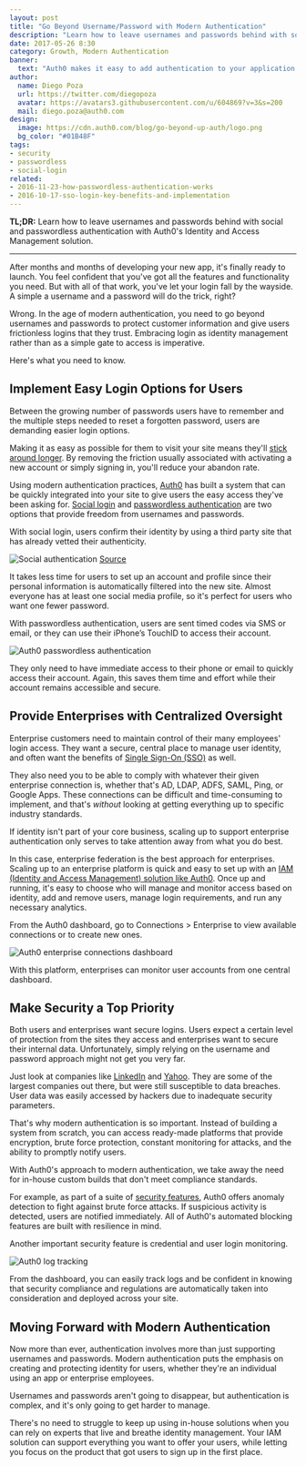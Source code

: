 ```yaml
---
layout: post
title: "Go Beyond Username/Password with Modern Authentication"
description: "Learn how to leave usernames and passwords behind with social and passwordless authentication."
date: 2017-05-26 8:30
category: Growth, Modern Authentication
banner:
  text: "Auth0 makes it easy to add authentication to your application."
author:
  name: Diego Poza
  url: https://twitter.com/diegopoza
  avatar: https://avatars3.githubusercontent.com/u/604869?v=3&s=200
  mail: diego.poza@auth0.com
design:
  image: https://cdn.auth0.com/blog/go-beyond-up-auth/logo.png
  bg_color: "#01B48F"
tags:
- security
- passwordless
- social-login
related:
- 2016-11-23-how-passwordless-authentication-works
- 2016-10-17-sso-login-key-benefits-and-implementation
---
```


**TL;DR:** Learn how to leave usernames and passwords behind with social and passwordless authentication with Auth0's Identity and Access Management solution.

---

After months and months of developing your new app, it's finally ready to launch. You feel confident that you've got all the features and functionality you need. But with all of that work, you've let your login fall by the wayside. A simple a username and a password will do the trick, right? 

Wrong. In the age of modern authentication, you need to go beyond usernames and passwords to protect customer information and give users frictionless logins that they trust. Embracing login as identity management rather than as a simple gate to access is imperative.

Here's what you need to know.

## Implement Easy Login Options for Users

Between the growing number of passwords users have to remember and the multiple steps needed to reset a forgotten password, users are demanding easier login options.

Making it as easy as possible for them to visit your site means they'll [stick around longer](https://blog.fullstory.com/the-best-products-will-win-7ec43a93186#.onq2r8lau). By removing the friction usually associated with activating a new account or simply signing in, you'll reduce your abandon rate. 

Using modern authentication practices, [Auth0](https://auth0.com) has built a system that can be quickly integrated into your site to give users the easy access they've been asking for. [Social login](https://auth0.com/learn/social-login/) and [passwordless authentication](https://auth0.com/passwordless) are two options that provide freedom from usernames and passwords.

With social login, users confirm their identity by using a third party site that has already vetted their authenticity.

![Social authentication](https://cdn.auth0.com/blog/userpass/social-login.png)
[Source](http://tradablebits.com/social-login)

It takes less time for users to set up an account and profile since their personal information is automatically filtered into the new site. Almost everyone has at least one social media profile, so it's perfect for users who want one fewer password.

With passwordless authentication, users are sent timed codes via SMS or email, or they can use their iPhone’s TouchID to access their account.

![Auth0 passwordless authentication](https://cdn.auth0.com/blog/userpass/auth0-passwordless.png)

They only need to have immediate access to their phone or email to quickly access their account. Again, this saves them time and effort while their account remains accessible and secure.

## Provide Enterprises with Centralized Oversight

Enterprise customers need to maintain control of their many employees' login access. They want a secure, central place to manage user identity, and often want the benefits of [Single Sign-On (SSO)](https://auth0.com/learn/how-to-implement-single-sign-on/) as well.

They also need you to be able to comply with whatever their given enterprise connection is, whether that's AD, LDAP, ADFS, SAML, Ping, or Google Apps. These connections can be difficult and time-consuming to implement, and that's _without_ looking at getting everything up to specific industry standards.

If identity isn't part of your core business, scaling up to support enterprise authentication only serves to take attention away from what you do best.

In this case, enterprise federation is the best approach for enterprises. Scaling up to an enterprise platform is quick and easy to set up with an [IAM (Identity and Access Management) solution like Auth0](https://auth0.com). Once up and running, it's easy to choose who will manage and monitor access based on identity, add and remove users, manage login requirements, and run any necessary analytics.

From the Auth0 dashboard, go to Connections > Enterprise to view available connections or to create new ones.

![Auth0 enterprise connections dashboard](https://cdn.auth0.com/blog/userpass/auth0-enterprise.png)

With this platform, enterprises can monitor user accounts from one central dashboard.

## Make Security a Top Priority

Both users and enterprises want secure logins. Users expect a certain level of protection from the sites they access and enterprises want to secure their internal data. Unfortunately, simply relying on the username and password approach might not get you very far.

Just look at companies like [LinkedIn](http://fortune.com/2016/05/18/linkedin-data-breach-email-password/) and [Yahoo](https://auth0.com/blog/yahoo-confirms-data-breach-of-half-a-billion-user-accounts/). They are some of the largest companies out there, but were still susceptible to data breaches. User data was easily accessed by hackers due to inadequate security parameters.

That's why modern authentication is so important. Instead of building a system from scratch, you can access ready-made platforms that provide encryption, brute force protection, constant monitoring for attacks, and the ability to promptly notify users.

With Auth0's approach to modern authentication, we take away the need for in-house custom builds that don't meet compliance standards.

For example, as part of a suite of [security features](https://auth0.com/security), Auth0 offers anomaly detection to fight against brute force attacks. If suspicious activity is detected, users are notified immediately. All of Auth0's automated blocking features are built with resilience in mind.

Another important security feature is credential and user login monitoring.

![Auth0 log tracking](https://cdn.auth0.com/blog/userpass/auth0-logs.png)

From the dashboard, you can easily track logs and be confident in knowing that security compliance and regulations are automatically taken into consideration and deployed across your site.

## Moving Forward with Modern Authentication

Now more than ever, authentication involves more than just supporting usernames and passwords. Modern authentication puts the emphasis on creating and protecting identity for users, whether they're an individual using an app or enterprise employees. 

Usernames and passwords aren't going to disappear, but authentication is complex, and it's only going to get harder to manage. 

There's no need to struggle to keep up using in-house solutions when you can rely on experts that live and breathe identity management. Your IAM solution can support everything you want to offer your users, while letting you focus on the product that got users to sign up in the first place.
